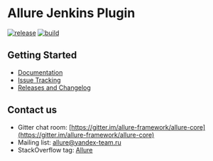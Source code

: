 # Allure Jenkins Plugin

[![release](http://github-release-version.herokuapp.com/github/jenkinsci/allure-plugin/release.svg?style=flat)](https://github.com/jenkinsci/allure-plugin/releases/latest) [![build](https://jenkins.ci.cloudbees.com/buildStatus/icon?job=plugins/allure-plugin)](https://jenkins.ci.cloudbees.com/job/plugins/job/allure-plugin/)

## Getting Started

* [Documentation](http://wiki.qatools.ru/display/AL/Allure+Jenkins+Plugin)
* [Issue Tracking](https://github.com/jenkinsci/allure-plugin/issues?labels=&milestone=&page=1&state=open)
* [Releases and Changelog](https://github.com/jenkinsci/allure-plugin/releases)

## Contact us
* Gitter chat room: [https://gitter.im/allure-framework/allure-core](https://gitter.im/allure-framework/allure-core)
* Mailing list: [allure@yandex-team.ru](mailto:allure@yandex-team.ru)
* StackOverflow tag: [Allure](http://stackoverflow.com/questions/tagged/allure)
